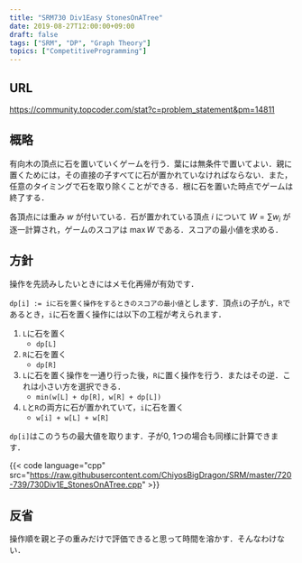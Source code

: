 ```yaml
---
title: "SRM730 Div1Easy StonesOnATree"
date: 2019-08-27T12:00:00+09:00
draft: false
tags: ["SRM", "DP", "Graph Theory"]
topics: ["CompetitiveProgramming"]
---
```


## URL
https://community.topcoder.com/stat?c=problem_statement&pm=14811

## 概略
有向木の頂点に石を置いていくゲームを行う．葉には無条件で置いてよい．親に置くためには，その直接の子すべてに石が置かれていなければならない．また，任意のタイミングで石を取り除くことができる．根に石を置いた時点でゲームは終了する．

各頂点には重み $w$ が付いている．石が置かれている頂点 $i$ について $W = \sum w_i$ が逐一計算され，ゲームのスコアは $\max W$ である．スコアの最小値を求める．

## 方針
操作を先読みしたいときにはメモ化再帰が有効です．

`dp[i] := iに石を置く操作をするときのスコアの最小値`とします．頂点`i`の子が`L`，`R`であるとき，`i`に石を置く操作には以下の工程が考えられます．

1. `L`に石を置く
   - `dp[L]`
2. `R`に石を置く
   - `dp[R]`
3. `L`に石を置く操作を一通り行った後，`R`に置く操作を行う．またはその逆．これは小さい方を選択できる．
   - `min(w[L] + dp[R], w[R] + dp[L])`
4. `L`と`R`の両方に石が置かれていて，`i`に石を置く
   - `w[i] + w[L] + w[R]`

`dp[i]`はこのうちの最大値を取ります．子が0, 1つの場合も同様に計算できます．

{{< code language="cpp" src="https://raw.githubusercontent.com/ChiyosBigDragon/SRM/master/720-739/730Div1E_StonesOnATree.cpp" >}}

## 反省
操作順を親と子の重みだけで評価できると思って時間を溶かす．そんなわけない．